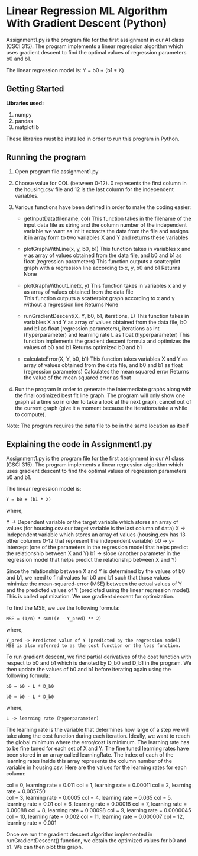 # Linear Regression ML Algorithm With Gradient Descent (Python)

Assignment1.py is the program file for the first assignment in our AI class (CSCI 315). The program implements a linear regression algorithm which uses gradient descent to find the optimal values of regression parameters b0 and b1. 

The linear regression model is: 
	Y = b0 + (b1 * X)

## Getting Started 

**Libraries used:** 
1) numpy
2) pandas
3) matplotlib

These libraries must be installed in order to run this program in Python. 

## Running the program

1) Open program file assignment1.py
2) Choose value for COL (between 0-12). 0 represents the first column in the housing.csv file and 12 is the last column for the independent variables.
3) Various functions have been defined in order to make the coding easier: 

	- getInputData(filename, col) 
		This function takes in the filename of the input data file as string and the column number of the independent variable we want as int
		It extracts the data from the file and assigns it in array form to two variables X and Y and returns these variables
	
	- plotGraphWithLine(x, y, b0, b1)
		This function takes in variables x and y as array of values obtained from the data file, and b0 and b1 as float (regression parameters)
		This function outputs a scatterplot graph with a regression line according to x, y, b0 and b1
		Returns None
	
	- plotGraphWithoutLine(x, y)
		This function takes in variables x and y as array of values obtained from the data file		
		This function outputs a scatterplot graph according to x and y without a regression line 
		Returns None

	- runGradientDescent(X, Y, b0, b1, iterations, L)
		This function takes in variables X and Y as array of values obtained from the data file, b0 and b1 as float (regression parameters), iterations as int (hyperparameter) and learning rate 		L as float (hyperparameter)
		This function implements the gradient descent formula and optimizes the values of b0 and b1 
		Returns optimized b0 and b1
	
	- calculateError(X, Y, b0, b1)
		This function takes variables X and Y as array of values obtained from the data file, and b0 and b1 as float (regression parameters)
		Calculates the mean squared error 
		Returns the value of the mean squared error as float 


4) Run the program in order to generate the intermediate graphs along with the final optimized best fit line graph. The program will only show one graph at a time so in order to take a look at the next graph, cancel out of the current graph (give it a moment because the iterations take a while to compute). 

Note: The program requires the data file to be in the same location as itself

## Explaining the code in Assignment1.py 

Assignment1.py is the program file for the first assignment in our AI class (CSCI 315). The program implements a linear regression algorithm which uses gradient descent to find the optimal values of regression parameters b0 and b1. 

The linear regression model is: 

	Y = b0 + (b1 * X)
where, 

Y -> Dependent variable or the target variable which stores an array of values (for housing.csv our target variable is the last column of data)
X -> Independent variable which stores an array of values (housing.csv has 13 other columns 0-12 that represent the independent variable)
b0 -> y-intercept (one of the parameters in the regression model that helps predict the relationship between X and Y)
b1 -> slope (another parameter in the regression model that helps predict the relationship between X and Y)

Since the relationship between X and Y is determined by the values of b0 and b1, we need to find values for b0 and b1 such that those values minimize the mean-squared-error (MSE) between the actual values of Y and the predicted values of Y (predicted using the linear regression model). This is called optimization. We use gradient descent for optimization.

To find the MSE, we use the following formula: 

	MSE = (1/n) * sum((Y - Y_pred) ** 2)
where, 

	Y_pred -> Predicted value of Y (predicted by the regression model)
	MSE is also referred to as the cost function or the loss function. 

To run gradient descent, we find partial derivatives of the cost function with respect to b0 and b1 which is denoted by D_b0 and D_b1 in the program. We then update the values of b0 and b1 before iterating again using the following formula: 

	b0 = b0 - L * D_b0

	b0 = b0 - L * D_b0
where, 

	L -> learning rate (hyperparameter)

The learning rate is the variable that determines how large of a step we will take along the cost function during each iteration. Ideally, we want to reach the global minimum where the error/cost is minimum. The learning rate has to be fine tuned for each set of X and Y. The fine tuned learning rates have been stored in an array called learningRate. The index of each of the learning rates inside this array represents the column number of the variable in housing.csv.  Here are the values for the learning rates for each column: 

col = 0, learning rate = 0.011
col = 1, learning rate = 0.00011
col = 2, learning rate = 0.005750	
col = 3, learning rate = 0.0005
col = 4, learning rate = 0.035
col = 5, learning rate = 0.01
col = 6, learning rate = 0.00018
col = 7, learning rate = 0.00088
col = 8, learning rate = 0.00098
col = 9, learning rate = 0.0000045
col = 10, learning rate = 0.002
col = 11, learning rate = 0.000007
col = 12, learning rate = 0.001
  

Once we run the gradient descent algorithm implemented in runGradientDescent() function, we obtain the optimized values for b0 and b1. We can then plot this graph.

